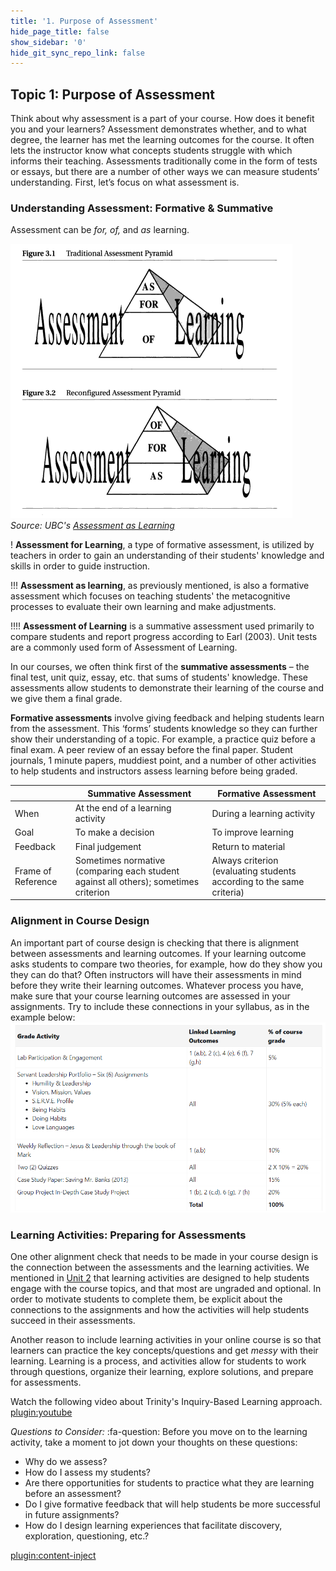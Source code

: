 ```yaml
---
title: '1. Purpose of Assessment'
hide_page_title: false
show_sidebar: '0'
hide_git_sync_repo_link: false
---
```



## Topic 1: Purpose of Assessment
Think about why assessment is a part of your course.  How does it benefit you and your learners?
Assessment demonstrates whether, and to what degree, the learner has met the learning outcomes for the course. It often lets the instructor know what concepts students struggle with which informs their teaching.  Assessments traditionally come in the form of tests or essays, but there are a number of other ways we can measure students’ understanding. First, let’s focus on what assessment is.

### Understanding Assessment: Formative & Summative
Assessment can be *for, of,* and *as* learning.

![](of-for-as-learning.png)
*Source: UBC's [Assessment as Learning](http://etec.ctlt.ubc.ca/510wiki/Assessment_as_Learning)*

! **Assessment for Learning**, a type of formative assessment, is utilized by teachers in order to gain an understanding of their students' knowledge and skills in order to guide instruction.

!!! **Assessment as learning**, as previously mentioned, is also a formative assessment which focuses on teaching students' the metacognitive processes to evaluate their own learning and make adjustments.

!!!! **Assessment of Learning** is a summative assessment used primarily to compare students and report progress according to Earl (2003). Unit tests are a commonly used form of Assessment of Learning.

In our courses, we often think first of the **summative assessments** – the final test, unit quiz, essay, etc. that sums of students' knowledge.  These assessments allow students to demonstrate their learning of the course and we give them a final grade.

**Formative assessments** involve giving feedback and helping students learn from the assessment.  This ‘forms’ students knowledge so they can further show their understanding of a topic.  For example, a practice quiz before a final exam.  A peer review of an essay before the final paper. Student journals, 1 minute papers, muddiest point, and a number of other activities to help students and instructors assess learning before being graded.


|                    | **Summative Assessment**                                                             | **Formative Assessment**                                              |
|--------------------|--------------------------------------------------------------------------------------|-----------------------------------------------------------------------|
| When               | At the end of a learning activity                                                    | During a learning activity                                            |
| Goal               | To make a decision                                                                   | To improve learning                                                   |
| Feedback           | Final judgement                                                                      | Return to material                                                    |
| Frame of Reference | Sometimes normative (comparing each student against all others); sometimes criterion | Always criterion (evaluating students according to the same criteria) |


### Alignment in Course Design
An important part of course design is checking that there is alignment between assessments and learning outcomes.  If your learning outcome asks students to compare two theories, for example, how do they show you they can do that?  Often instructors will have their assessments in mind before they write their learning outcomes.  Whatever process you have, make sure that your course learning outcomes are assessed in your assignments.  Try to include these connections in your syllabus, as in the example below:
![](course-assessment.png)


### Learning Activities: Preparing for Assessments
One other alignment check that needs to be made in your course design is the connection between the assessments and the learning activities.  We mentioned in [Unit 2](https://learn.twu.ca/course/view.php?id=13628&section=2) that learning activities are designed to help students engage with the course topics, and that most are ungraded and optional. In order to motivate students to complete them, be explicit about the connections to the assignments and how the activities will help students succeed in their assessments.

Another reason to include learning activities in your online course is so that learners can practice the key concepts/questions and get *messy* with their learning.  Learning is a process, and activities allow for students to work through questions, organize their learning, explore solutions, and prepare for assessments.   

Watch the following video about Trinity's Inquiry-Based Learning approach.
[plugin:youtube](https://www.youtube.com/watch?time_continue=61&v=SCa9Nt3X1vU&feature=emb_logo)


*Questions to Consider:*
:fa-question:  Before you move on to the learning activity, take a moment to jot down your thoughts on these questions:
- Why do we assess?  
- How do I assess my students?  
- Are there opportunities for students to practice what they are learning before an assessment?
- Do I give formative feedback that will help students be more successful in future assignments?
- How do I design learning experiences that facilitate discovery, exploration, questioning, etc.?  

[plugin:content-inject](../_4-1)
